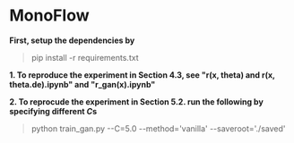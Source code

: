 # MonoFlow

**First, setup the dependencies by**
>pip install -r requirements.txt


**1. To reproduce the experiment in Section 4.3, see "r(x, theta) and r(x, theta.de).ipynb" and "r_gan(x).ipynb"**


**2. To reprocude the experiment in Section 5.2. run the following by specifying different $C$s**
>python train_gan.py --C=5.0 --method='vanilla' --saveroot='./saved'
